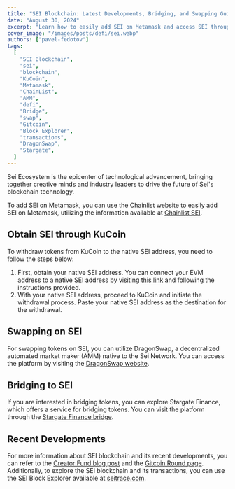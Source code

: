 ```yaml
---
title: "SEI Blockchain: Latest Developments, Bridging, and Swapping Guide"
date: "August 30, 2024"
excerpt: "Learn how to easily add SEI on Metamask and access SEI through KuCoin. Swap tokens on SEI using DragonSwap and bridge tokens through Stargate Finance"
cover_image: "/images/posts/defi/sei.webp"
authors: ["pavel-fedotov"]
tags:
  [
    "SEI Blockchain",
    "sei",
    "blockchain",
    "KuCoin",
    "Metamask",
    "ChainList",
    "AMM",
    "defi",
    "Bridge",
    "swap",
    "Gitcoin",
    "Block Explorer",
    "transactions",
    "DragonSwap",
    "Stargate",
  ]
---
```


Sei Ecosystem is the epicenter of technological advancement, bringing together creative minds and industry leaders to drive the future of Sei's blockchain technology.

To add SEI on Metamask, you can use the Chainlist website to easily add SEI on Metamask, utilizing the information available at [Chainlist SEI](https://chainlist.org/?chain=713715&search=SEI).

## Obtain SEI through KuCoin

To withdraw tokens from KuCoin to the native SEI address, you need to follow the steps below:

1. First, obtain your native SEI address. You can connect your EVM address to a native SEI address by visiting [this link](https://app.sei.io/) and following the instructions provided.
2. With your native SEI address, proceed to KuCoin and initiate the withdrawal process. Paste your native SEI address as the destination for the withdrawal.

## Swapping on SEI

For swapping tokens on SEI, you can utilize DragonSwap, a decentralized automated market maker (AMM) native to the Sei Network. You can access the platform by visiting the [DragonSwap website](https://dragonswap.app/swap).

## Bridging to SEI

If you are interested in bridging tokens, you can explore Stargate Finance, which offers a service for bridging tokens. You can visit the platform through the [Stargate Finance bridge](https://stargate.finance/bridge).

## Recent Developments

For more information about SEI blockchain and its recent developments, you can refer to the [Creator Fund blog post](https://blog.sei.io/sei-creator-fund-round-2-creative-media-and-ip-development) and the [Gitcoin Round page](https://builder.gitcoin.co/#/chains/1329/rounds/9). Additionally, to explore the SEI blockchain and its transactions, you can use the SEI Block Explorer available at [seitrace.com](https://seitrace.com).
